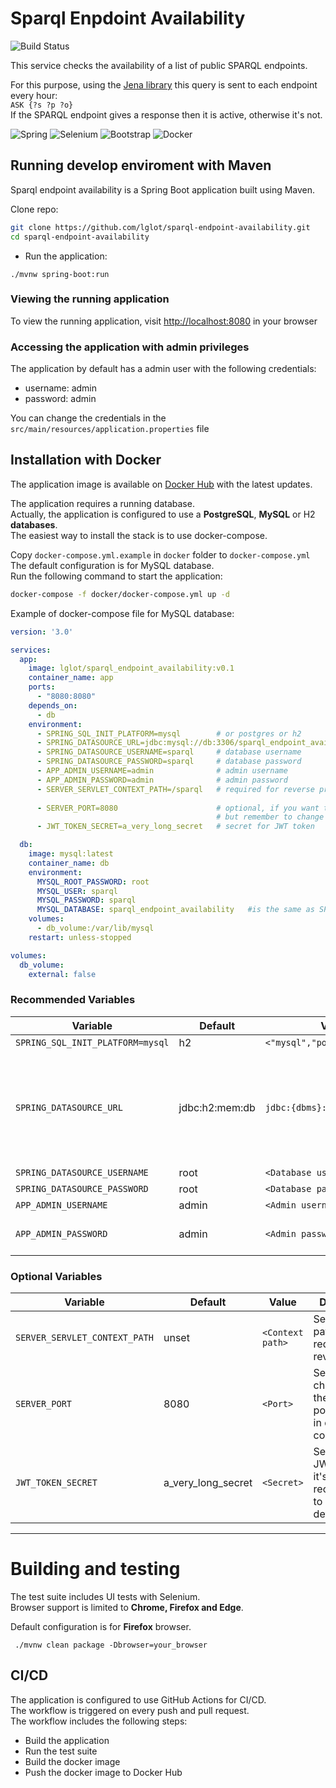 # Sparql Enpdoint Availability
![Build Status](https://github.com/lglot/sparql-endpoint-availability/actions/workflows/build_test_deploy.yml/badge.svg)

This service checks the availability of a list of public SPARQL endpoints. 

For this purpose, using the <a href="https://jena.apache.org/">Jena library</a> this query is sent to each endpoint every hour: <br>
`ASK {?s ?p ?o}` <br>
If the SPARQL endpoint gives a response then it is active, otherwise it's not.

![Spring](https://img.shields.io/badge/Spring_Boot-F2F4F9?style=for-the-badge&logo=spring-boot)
![Selenium](https://img.shields.io/badge/Selenium-43B02A?style=for-the-badge&logo=Selenium&logoColor=white)
![Bootstrap](https://img.shields.io/badge/Bootstrap-563D7C?style=for-the-badge&logo=bootstrap&logoColor=white)
![Docker](https://img.shields.io/badge/docker-%230db7ed.svg?style=for-the-badge&logo=docker&logoColor=white)




## Running develop enviroment with Maven

Sparql endpoint availability is a Spring Boot application built using Maven.

Clone repo:

```bash
git clone https://github.com/lglot/sparql-endpoint-availability.git
cd sparql-endpoint-availability
```
- Run the application: <br>

```console
./mvnw spring-boot:run 
```


### Viewing the running application

To view the running application, visit [http://localhost:8080](http://localhost:8080) in your browser

### Accessing the application with admin privileges

The application by default has a admin user with the following credentials: <br>
- username: admin <br>
- password: admin <br>

You can change the credentials in the `src/main/resources/application.properties` file <br>

## Installation with Docker

The application image is available on [Docker Hub](https://hub.docker.com/r/lglot/sparql_endpoint_availability) with the latest updates. <br>

The application requires a running database. <br>
Actually, the application is configured to use a **PostgreSQL**, **MySQL** or H2 **databases**. <br>
The easiest way to install the stack is to use docker-compose. <br>

Copy `docker-compose.yml.example` in `docker` folder to `docker-compose.yml` <br>
The default configuration is for MySQL database. <br>
Run the following command to start the application:

```bash
docker-compose -f docker/docker-compose.yml up -d
```
Example of docker-compose file for MySQL database:

```yaml
version: '3.0'

services:
  app:
    image: lglot/sparql_endpoint_availability:v0.1
    container_name: app
    ports:
      - "8080:8080"
    depends_on:
      - db
    environment:
      - SPRING_SQL_INIT_PLATFORM=mysql        # or postgres or h2
      - SPRING_DATASOURCE_URL=jdbc:mysql://db:3306/sparql_endpoint_availability
      - SPRING_DATASOURCE_USERNAME=sparql     # database username
      - SPRING_DATASOURCE_PASSWORD=sparql     # database password
      - APP_ADMIN_USERNAME=admin              # admin username
      - APP_ADMIN_PASSWORD=admin              # admin password
      - SERVER_SERVLET_CONTEXT_PATH=/sparql   # required for reverse proxy
      
      - SERVER_PORT=8080                      # optional, if you want to change the default port
                                              # but remember to change the port in the ports section
      - JWT_TOKEN_SECRET=a_very_long_secret   # secret for JWT token 

  db:
    image: mysql:latest
    container_name: db
    environment:
      MYSQL_ROOT_PASSWORD: root
      MYSQL_USER: sparql
      MYSQL_PASSWORD: sparql
      MYSQL_DATABASE: sparql_endpoint_availability   #is the same as SPRING_DATASOURCE_URL
    volumes:
      - db_volume:/var/lib/mysql
    restart: unless-stopped

volumes:
  db_volume:
    external: false

```
### Recommended Variables

| Variable                         | Default        | Value                         | Description                                                                                                                                                                                                                                                                         |                                                                                                                                                                                                                                                                      
|----------------------------------|----------------|-------------------------------|-------------------------------------------------------------------------------------------------------------------------------------------------------------------------------------------------------------------------------------------------------------------------------------|
| `SPRING_SQL_INIT_PLATFORM=mysql` | h2             | `<"mysql","postgresql","h2">` | Set database type                                                                                                                                                                                                                                                                   |
| `SPRING_DATASOURCE_URL`          | jdbc:h2:mem:db | `jdbc:{dbms}:{database_url}`  | Set database URL, as: <br> `jdbc:mysql://localhost:3306/db` for MySQL database with hostname `localhost` and port `3306` and database name `db` <br> `jdbc:postgresql://db:5432/sparql_db` for PostgreSQL database with hostname `db` and port `5432` and database name `sparql_db` |
 | `SPRING_DATASOURCE_USERNAME`     | root           | `<Database username>`         | Set database username                                                                                                                                                                                                                                                               |
| `SPRING_DATASOURCE_PASSWORD`     | root           | `<Database password>`         | Set database password                                                                                                                                                                                                                                                               |
| `APP_ADMIN_USERNAME`             | admin          | `<Admin username>`            | Set admin username                                                                                                                                                                                                                                                                  |
| `APP_ADMIN_PASSWORD`             | admin          | `<Admin password>`            | Set admin password, it's recommended to change the default one                                                                                                                                                                                                                      |

### Optional Variables

| Variable                      | Default            | Value            | Description                                                                    |
|-------------------------------|--------------------|------------------|--------------------------------------------------------------------------------|
| `SERVER_SERVLET_CONTEXT_PATH` | unset              | `<Context path>` | Set context path, it's required for reverse proxy                              |
| `SERVER_PORT`                 | 8080               | `<Port>`         | Set web port, change also the port in the ports section in docker-compose file |
| `JWT_TOKEN_SECRET`            | a_very_long_secret | `<Secret>`       | Set secret for JWT token, it's recommended to change the default one           |

-----

# Building and testing

The test suite includes UI tests with Selenium. <br>
Browser support is limited to **Chrome, Firefox and Edge**. <br>

Default configuration is for **Firefox** browser. <br>

  
```console
 ./mvnw clean package -Dbrowser=your_browser    
```

## CI/CD

The application is configured to use GitHub Actions for CI/CD. <br>
The workflow is triggered on every push and pull request. <br>
The workflow includes the following steps:

- Build the application
- Run the test suite
- Build the docker image
- Push the docker image to Docker Hub

